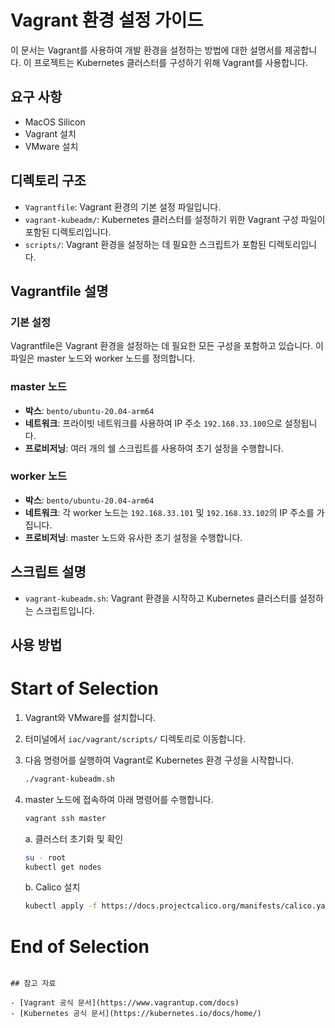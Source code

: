 # Vagrant 환경 설정 가이드

이 문서는 Vagrant를 사용하여 개발 환경을 설정하는 방법에 대한 설명서를 제공합니다. 이 프로젝트는 Kubernetes 클러스터를 구성하기 위해 Vagrant를 사용합니다.

## 요구 사항

- MacOS Silicon
- Vagrant 설치
- VMware 설치

## 디렉토리 구조

- `Vagrantfile`: Vagrant 환경의 기본 설정 파일입니다.
- `vagrant-kubeadm/`: Kubernetes 클러스터를 설정하기 위한 Vagrant 구성 파일이 포함된 디렉토리입니다.
- `scripts/`: Vagrant 환경을 설정하는 데 필요한 스크립트가 포함된 디렉토리입니다.

## Vagrantfile 설명

### 기본 설정

Vagrantfile은 Vagrant 환경을 설정하는 데 필요한 모든 구성을 포함하고 있습니다. 이 파일은 master 노드와 worker 노드를 정의합니다.

### master 노드

- **박스**: `bento/ubuntu-20.04-arm64`
- **네트워크**: 프라이빗 네트워크를 사용하여 IP 주소 `192.168.33.100`으로 설정됩니다.
- **프로비저닝**: 여러 개의 쉘 스크립트를 사용하여 초기 설정을 수행합니다.

### worker 노드

- **박스**: `bento/ubuntu-20.04-arm64`
- **네트워크**: 각 worker 노드는 `192.168.33.101` 및 `192.168.33.102`의 IP 주소를 가집니다.
- **프로비저닝**: master 노드와 유사한 초기 설정을 수행합니다.

## 스크립트 설명

- `vagrant-kubeadm.sh`: Vagrant 환경을 시작하고 Kubernetes 클러스터를 설정하는 스크립트입니다.

## 사용 방법

# Start of Selection
1. Vagrant와 VMware를 설치합니다.
2. 터미널에서 `iac/vagrant/scripts/` 디렉토리로 이동합니다.
3. 다음 명령어를 실행하여 Vagrant로 Kubernetes 환경 구성을 시작합니다.

   ```bash
   ./vagrant-kubeadm.sh
   ```

4. master 노드에 접속하여 아래 명령어를 수행합니다.

   ```bash
   vagrant ssh master
   ```

   a. 클러스터 초기화 및 확인

   ```bash
   su - root
   kubectl get nodes
   ```

   b. Calico 설치

   ```bash
   kubectl apply -f https://docs.projectcalico.org/manifests/calico.yaml
   ```

# End of Selection
```

## 참고 자료

- [Vagrant 공식 문서](https://www.vagrantup.com/docs)
- [Kubernetes 공식 문서](https://kubernetes.io/docs/home/)

